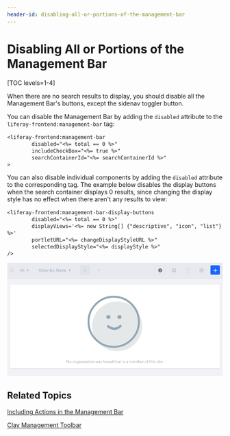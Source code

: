 ```yaml
---
header-id: disabling-all-or-portions-of-the-management-bar
---
```


# Disabling All or Portions of the Management Bar

[TOC levels=1-4]

When there are no search results to display, you should disable all the 
Management Bar's buttons, except the sidenav toggler button. 

You can disable the Management Bar by adding the `disabled` attribute to the 
`liferay-frontend:management-bar` tag:

    <liferay-frontend:management-bar
            disabled="<%= total == 0 %>"
            includeCheckBox="<%= true %>"
            searchContainerId="<%= searchContainerId %>"
    >

You can also disable individual components by adding the `disabled` attribute to 
the corresponding tag. The example below disables the display buttons when the 
search container displays 0 results, since changing the display style has no 
effect when there aren't any results to view:

    <liferay-frontend:management-bar-display-buttons
            disabled="<%= total == 0 %>"
            displayViews='<%= new String[] {"descriptive", "icon", "list"} %>'
            portletURL="<%= changeDisplayStyleURL %>"
            selectedDisplayStyle="<%= displayStyle %>"
    />

![Figure 1: You can disable all or portions of the Management Bar.](../../../../images/liferay-frontend-taglib-management-bar-disabled.png)

## Related Topics

[Including Actions in the Management Bar](/docs/7-1/tutorials/-/knowledge_base/t/including-actions-in-the-management-bar)

[Clay Management Toolbar](/docs/7-1/tutorials/-/knowledge_base/t/clay-management-toolbar)
